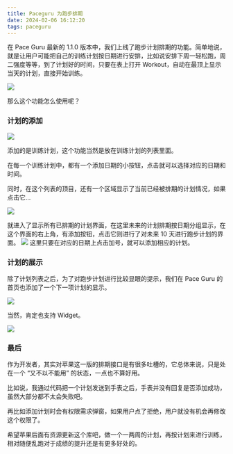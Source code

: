 ```yaml
---
title: Paceguru 为跑步排期
date: 2024-02-06 16:12:20
tags: paceguru
---
```


在 Pace Guru 最新的 1.1.0 版本中，我们上线了跑步计划排期的功能。简单地说，就是让用户可能把自己的训练计划按日期进行安排，比如说安排下周一轻松跑，周二强度等等，到了计划好的时间，只要在表上打开 Workout，自动在最顶上显示当天的计划，直接开始训练。

![](watch.jpeg)

那么这个功能怎么使用呢？

### 计划的添加

![](ShowPlanList.jpeg)

添加的是训练计划，这个功能当然是放在训练计划的列表里面。

在每一个训练计划中，都有一个添加日期的小按钮，点击就可以选择对应的日期和时间。

同时，在这个列表的顶目，还有一个区域显示了当前已经被排期的计划情况，如果点击它...

![](Show.jpeg)

就进入了显示所有已排期的计划界面，在这里未来的计划排期按日期分组显示，在这个界面的右上角，有添加按钮，点击它则进行了对未来 10 天进行跑步计划的界面。
![](AddWithDate.jpeg)
这里只要在对应的日期上点击加号，就可以添加相应的计划。

### 计划的展示

除了计划列表之后，为了对跑步计划进行比较显眼的提示，我们在 Pace Guru 的首页也添加了一个下一项计划的显示。

![](home.jpeg)

当然，肯定也支持 Widget。

![](widget.jpeg)

### 最后

作为开发者，其实对苹果这一版的排期接口是有很多吐槽的，它总体来说，只是处在一个 “又不以不能用” 的状态，一点也不算好用。

比如说，我通过代码把一个计划发送到手表之后，手表并没有回复是否添加成功，虽然大部分都不太会失败吧。

再比如添加计划时会有权限需求弹窗，如果用户点了拒绝，用户就没有机会再修改这个权限了。

希望苹果后面有资源更新这个库吧，做一个一两周的计划，再按计划来进行训练，相对随便乱跑对于成绩的提升还是有更多好处的。